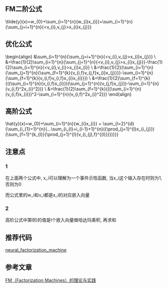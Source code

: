 ## FM二阶公式

\tilde{y}(x)=w_{0}+\sum_{i=1}^{n}{w_{i}x_{i}}+\sum_{i=1}^{n}{\sum_{j=i+1}^{n}{<v_{i},v_{j}>x_{i}x_{j}}}

## 优化公式

\begin{align} &\sum_{i=1}^{n}{\sum_{j=i+1}^{n}{<v_{i},v_{j}>x_{i}x_{j}}} \\ &=\frac{1}{2}\sum_{i=1}^{n}{\sum_{j=1}^{n}{<v_{i},v_{j}>x_{i}x_{j}}}-\frac{1}{2}\sum_{i=1}^{n}{<v_{i},v_{i}>x_{i}x_{i}} \\ &=\frac{1}{2}(\sum_{i=1}^{n}{\sum_{j=1}^{n}{\sum_{f=1}^{k}{v_{i,f}v_{j,f}x_{i}x_{j}}}}-\sum_{i=1}^{n}{\sum_{f=1}^{k}{v_{i,f}v_{i,f}x_{i}x_{i}}}) \\ &=\frac{1}{2}\sum_{f=1}^{k}{((\sum_{i=1}^{n}{v_{i,f}x_{i}})(\sum_{j=1}^{n}{v_{j,f}x_{j}})-\sum_{i=1}^{n}{v_{i,f}^2x_{i}^2})} \\ &=\frac{1}{2}\sum_{f=1}^{k}{((\sum_{i=1}^{n}{v_{i,f}x_{i}})^2-\sum_{i=1}^{n}{v_{i,f}^2x_{i}^2})} \end{align}

## 高阶公式

\hat{y}(x)=w_{0}+\sum_{i=1}^{n}{w_{i}x_{i}} + \sum_{l=2}^{d}{\sum_{i_{1}=1}^{n}{...\sum_{i_{l}=i_{l-1}+1}^{n}({\prod_{j=1}^{l}x_{i_{j}})(\sum_{f=1}^{k_{l}}{\prod_{j=1}^{l}{v_{i_{j},f}^{(l)}}})}}}

## 注意点

### 1

在上面两个公式中, x_i可以理解为一个事件示性函数, 当x_i这个输入存在时则为1, 否则为0

而公式里的w_i和v_i都是x_i的对应嵌入向量

### 2

高阶公式中第l阶的值是l个嵌入向量做哈达玛乘积, 再求和

## 推荐代码

[neural_factorization_machine](https://github.com/hexiangnan/neural_factorization_machine)

## 参考文章

[FM（Factorization Machines）的理论与实践](https://zhuanlan.zhihu.com/p/50426292)